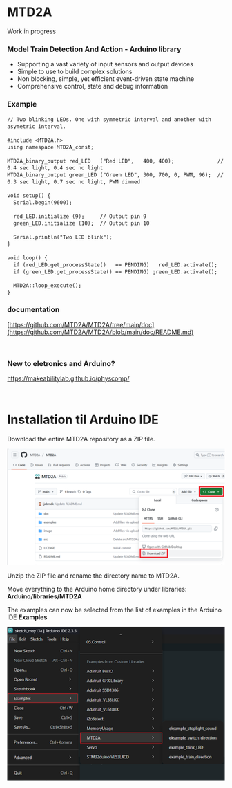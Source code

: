 # MTD2A

Work in progress

### Model Train Detection And Action - Arduino library
 * Supporting a vast variety of input sensors and output devices 
 * Simple to use to build complex solutions 
 * Non blocking, simple, yet efficient event-driven state machine
 * Comprehensive control, state and debug information

### Example

```
// Two blinking LEDs. One with symmetric interval and another with asymetric interval.

#include <MTD2A.h>
using namespace MTD2A_const;

MTD2A_binary_output red_LED   ("Red LED",   400, 400);              // 0.4 sec light, 0.4 sec no light
MTD2A_binary_output green_LED ("Green LED", 300, 700, 0, PWM, 96);  // 0.3 sec light, 0.7 sec no light, PWM dimmed

void setup() {
  Serial.begin(9600);

  red_LED.initialize (9);     // Output pin 9
  green_LED.initialize (10);  // Output pin 10

  Serial.println("Two LED blink");
}

void loop() {
  if (red_LED.get_processState()   == PENDING)   red_LED.activate();
  if (green_LED.get_processState() == PENDING) green_LED.activate();

  MTD2A::loop_execute();
} 
```
### documentation 
[https://github.com/MTD2A/MTD2A/tree/main/doc](https://github.com/MTD2A/MTD2A/blob/main/doc/README.md)

<br/>

### New to eletronics and Arduino?
https://makeabilitylab.github.io/physcomp/

<br/>

# Installation til Arduino IDE

Download the entire MTD2A repository as a ZIP file.

![](/image/MTD2A-download.png)

Unzip the ZIP file and rename the directory name to MTD2A.

Move everything to the Arduino home directory under libraries: **Arduino/libraries/MTD2A**

The examples can now be selected from the list of examples in the Arduino IDE **Examples**

![](/image/Arduino-examples.png)
